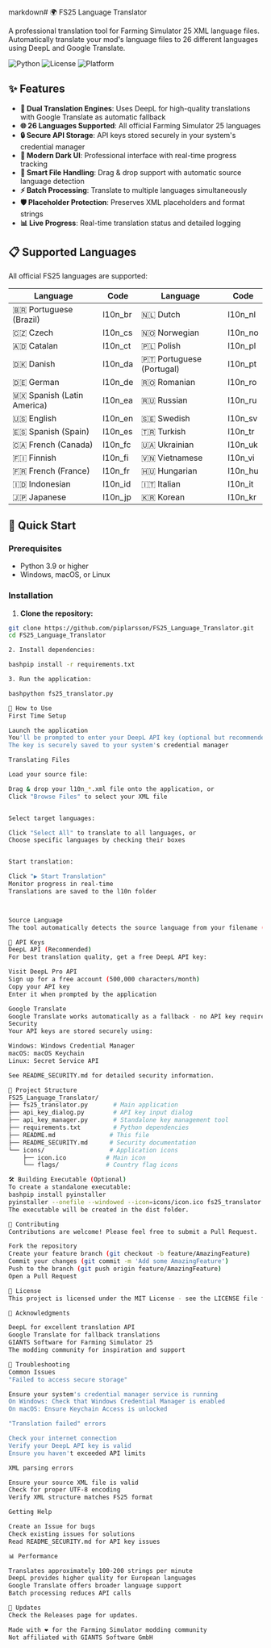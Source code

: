 markdown# 🌍 FS25 Language Translator

A professional translation tool for Farming Simulator 25 XML language files. Automatically translate your mod's language files to 26 different languages using DeepL and Google Translate.

![Python](https://img.shields.io/badge/Python-3.9%2B-blue)
![License](https://img.shields.io/badge/License-MIT-green)
![Platform](https://img.shields.io/badge/Platform-Windows%20%7C%20macOS%20%7C%20Linux-lightgrey)

## ✨ Features

- **🚀 Dual Translation Engines**: Uses DeepL for high-quality translations with Google Translate as automatic fallback
- **🌐 26 Languages Supported**: All official Farming Simulator 25 languages
- **🔒 Secure API Storage**: API keys stored securely in your system's credential manager
- **🎨 Modern Dark UI**: Professional interface with real-time progress tracking
- **📁 Smart File Handling**: Drag & drop support with automatic source language detection
- **⚡ Batch Processing**: Translate to multiple languages simultaneously
- **🛡️ Placeholder Protection**: Preserves XML placeholders and format strings
- **📊 Live Progress**: Real-time translation status and detailed logging

## 📋 Supported Languages

All official FS25 languages are supported:

| Language | Code | Language | Code |
|----------|------|----------|------|
| 🇧🇷 Portuguese (Brazil) | l10n_br | 🇳🇱 Dutch | l10n_nl |
| 🇨🇿 Czech | l10n_cs | 🇳🇴 Norwegian | l10n_no |
| 🇦🇩 Catalan | l10n_ct | 🇵🇱 Polish | l10n_pl |
| 🇩🇰 Danish | l10n_da | 🇵🇹 Portuguese (Portugal) | l10n_pt |
| 🇩🇪 German | l10n_de | 🇷🇴 Romanian | l10n_ro |
| 🇲🇽 Spanish (Latin America) | l10n_ea | 🇷🇺 Russian | l10n_ru |
| 🇺🇸 English | l10n_en | 🇸🇪 Swedish | l10n_sv |
| 🇪🇸 Spanish (Spain) | l10n_es | 🇹🇷 Turkish | l10n_tr |
| 🇨🇦 French (Canada) | l10n_fc | 🇺🇦 Ukrainian | l10n_uk |
| 🇫🇮 Finnish | l10n_fi | 🇻🇳 Vietnamese | l10n_vi |
| 🇫🇷 French (France) | l10n_fr | 🇭🇺 Hungarian | l10n_hu |
| 🇮🇩 Indonesian | l10n_id | 🇮🇹 Italian | l10n_it |
| 🇯🇵 Japanese | l10n_jp | 🇰🇷 Korean | l10n_kr |

## 🚀 Quick Start

### Prerequisites

- Python 3.9 or higher
- Windows, macOS, or Linux

### Installation

1. **Clone the repository:**
```bash
git clone https://github.com/piplarsson/FS25_Language_Translator.git
cd FS25_Language_Translator

2. Install dependencies:

bashpip install -r requirements.txt

3. Run the application:

bashpython fs25_translator.py

📖 How to Use
First Time Setup

Launch the application
You'll be prompted to enter your DeepL API key (optional but recommended)
The key is securely saved to your system's credential manager

Translating Files

Load your source file:

Drag & drop your l10n_*.xml file onto the application, or
Click "Browse Files" to select your XML file


Select target languages:

Click "Select All" to translate to all languages, or
Choose specific languages by checking their boxes


Start translation:

Click "▶ Start Translation"
Monitor progress in real-time
Translations are saved to the l10n folder



Source Language
The tool automatically detects the source language from your filename (e.g., l10n_en.xml → English). You can manually override this using the dropdown menu.

🔑 API Keys
DeepL API (Recommended)
For best translation quality, get a free DeepL API key:

Visit DeepL Pro API
Sign up for a free account (500,000 characters/month)
Copy your API key
Enter it when prompted by the application

Google Translate
Google Translate works automatically as a fallback - no API key required!
Security
Your API keys are stored securely using:

Windows: Windows Credential Manager
macOS: macOS Keychain
Linux: Secret Service API

See README_SECURITY.md for detailed security information.

📁 Project Structure
FS25_Language_Translator/
├── fs25_translator.py       # Main application
├── api_key_dialog.py        # API key input dialog
├── api_key_manager.py       # Standalone key management tool
├── requirements.txt         # Python dependencies
├── README.md               # This file
├── README_SECURITY.md      # Security documentation
└── icons/                  # Application icons
    ├── icon.ico           # Main icon
    └── flags/             # Country flag icons

🛠️ Building Executable (Optional)
To create a standalone executable:
bashpip install pyinstaller
pyinstaller --onefile --windowed --icon=icons/icon.ico fs25_translator.py
The executable will be created in the dist folder.

🤝 Contributing
Contributions are welcome! Please feel free to submit a Pull Request.

Fork the repository
Create your feature branch (git checkout -b feature/AmazingFeature)
Commit your changes (git commit -m 'Add some AmazingFeature')
Push to the branch (git push origin feature/AmazingFeature)
Open a Pull Request

📝 License
This project is licensed under the MIT License - see the LICENSE file for details.

🙏 Acknowledgments

DeepL for excellent translation API
Google Translate for fallback translations
GIANTS Software for Farming Simulator 25
The modding community for inspiration and support

🐛 Troubleshooting
Common Issues
"Failed to access secure storage"

Ensure your system's credential manager service is running
On Windows: Check that Windows Credential Manager is enabled
On macOS: Ensure Keychain Access is unlocked

"Translation failed" errors

Check your internet connection
Verify your DeepL API key is valid
Ensure you haven't exceeded API limits

XML parsing errors

Ensure your source XML file is valid
Check for proper UTF-8 encoding
Verify XML structure matches FS25 format

Getting Help

Create an Issue for bugs
Check existing issues for solutions
Read README_SECURITY.md for API key issues

📊 Performance

Translates approximately 100-200 strings per minute
DeepL provides higher quality for European languages
Google Translate offers broader language support
Batch processing reduces API calls

🔄 Updates
Check the Releases page for updates.

Made with ❤️ for the Farming Simulator modding community
Not affiliated with GIANTS Software GmbH